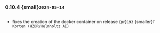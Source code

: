 ### 0.10.4 {small}`2024-05-14`

```{rubric} Bug fixes
```
* fixes the creation of the docker container on release {pr}`193` {smaller}`T Korten (HZDR/Helmholtz AI)`
